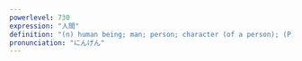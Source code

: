 ```yaml
---
powerlevel: 730
expression: "人間"
definition: "(n) human being; man; person; character (of a person); (P)"
pronunciation: "にんげん"
---
```

